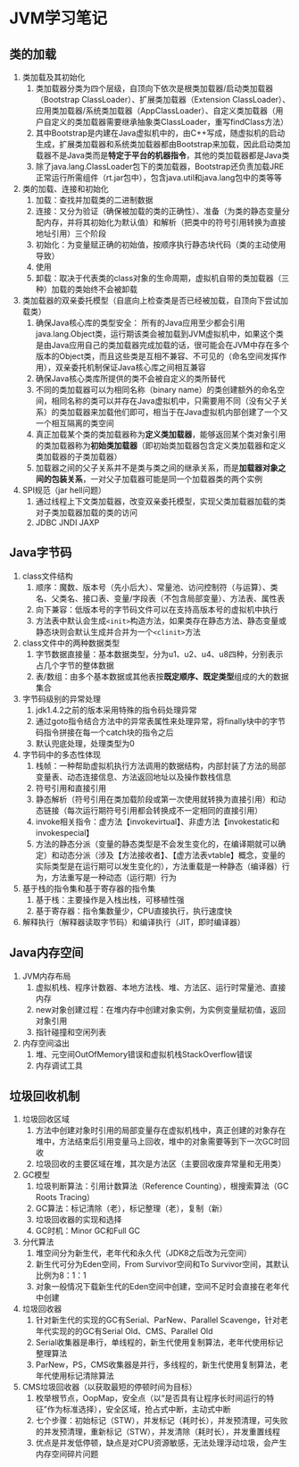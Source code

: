 # JVM学习笔记
## 类的加载
1. 类加载及其初始化
    1. 类加载器分类为四个层级，自顶向下依次是根类加载器/启动类加载器（Bootstrap ClassLoader）、扩展类加载器（Extension ClassLoader）、应用类加载器/系统类加载器（AppClassLoader）、自定义类加载器（用户自定义的类加载器需要继承抽象类ClassLoader，重写findClass方法）
    2. 其中Bootstrap是内建在Java虚拟机中的，由C++写成，随虚拟机的启动生成，扩展类加载器和系统类加载器都由Bootstrap来加载，因此启动类加载器不是Java类而是**特定于平台的机器指令**，其他的类加载器都是Java类
    3. 除了java.lang.ClassLoader包下的类加载器，Bootstrap还负责加载JRE正常运行所需组件（rt.jar包中），包含java.util和java.lang包中的类等等
2. 类的加载、连接和初始化
    1. 加载：查找并加载类的二进制数据
    2. 连接：又分为验证（确保被加载的类的正确性）、准备（为类的静态变量分配内存，并将其初始化为默认值）和解析（把类中的符号引用转换为直接地址引用）三个阶段
    3. 初始化：为变量赋正确的初始值，按顺序执行静态块代码（类的主动使用导致）
    4. 使用
    5. 卸载：取决于代表类的class对象的生命周期，虚拟机自带的类加载器（三种）加载的类始终不会被卸载
3. 类加载器的双亲委托模型（自底向上检查类是否已经被加载，自顶向下尝试加载类）
    1. 确保Java核心库的类型安全：
        所有的Java应用至少都会引用java.lang.Object类，运行期该类会被加载到JVM虚拟机中，如果这个类是由Java应用自己的类加载器完成加载的话，很可能会在JVM中存在多个版本的Object类，而且这些类是互相不兼容、不可见的（命名空间发挥作用），双亲委托机制保证Java核心库之间相互兼容
    2. 确保Java核心类库所提供的类不会被自定义的类所替代
    3. 不同的类加载器可以为相同名称（binary name）的类创建额外的命名空间，相同名称的类可以并存在Java虚拟机中，只需要用不同（没有父子关系）的类加载器来加载他们即可，相当于在Java虚拟机内部创建了一个又一个相互隔离的类空间
    4. 真正加载某个类的类加载器称为**定义类加载器**，能够返回某个类对象引用的类加载器称为**初始类加载器**（即初始类加载器包含定义类加载器和定义类加载器的子类加载器）
    5. 加载器之间的父子关系并不是类与类之间的继承关系，而是**加载器对象之间的包装关系**，一对父子加载器可能是同一个加载器类的两个实例
4. SPI规范（jar hell问题）
    1. 通过线程上下文类加载器，改变双亲委托模型，实现父类加载器加载的类对子类加载器加载的类的访问
    2. JDBC JNDI JAXP
## Java字节码
1. class文件结构
    1. 顺序：魔数、版本号（先小后大）、常量池、访问控制符（与运算）、类名、父类名、接口表、变量/字段表（不包含局部变量）、方法表、属性表
    2. 向下兼容：低版本号的字节码文件可以在支持高版本号的虚拟机中执行
    3. 方法表中默认会生成`<init>`构造方法，如果类存在静态方法、静态变量或静态块则会默认生成并合并为一个`<clinit>`方法
2. class文件中的两种数据类型
    1. 字节数据直接量：基本数据类型，分为u1、u2、u4、u8四种，分别表示占几个字节的整体数据
    2. 表/数组：由多个基本数据或其他表按**既定顺序、既定类型**组成的大的数据集合
3. 字节码级别的异常处理
    1. jdk1.4.2之前的版本采用特殊的指令码处理异常
    2. 通过goto指令结合方法中的异常表属性来处理异常，将finally块中的字节码指令拼接在每一个catch块的指令之后
    3. 默认兜底处理，处理类型为0
4. 字节码中的多态性体现
    1. 栈帧：一种帮助虚拟机执行方法调用的数据结构，内部封装了方法的局部变量表、动态连接信息、方法返回地址以及操作数栈信息
    2. 符号引用和直接引用
    3. 静态解析（符号引用在类加载阶段或第一次使用就转换为直接引用）和动态链接（每次运行期符号引用都会转换成不一定相同的直接引用）
    4. invoke相关指令：虚方法【invokevirtual】、非虚方法【invokestatic和invokespecial】
    5. 方法的静态分派（变量的静态类型是不会发生变化的，在编译期就可以确定）和动态分派（涉及【方法接收者】、【虚方法表vtable】概念，变量的实际类型是在运行期可以发生变化的），方法重载是一种静态（编译器）行为，方法重写是一种动态（运行期）行为
5. 基于栈的指令集和基于寄存器的指令集
    1. 基于栈：主要操作是入栈出栈，可移植性强
    2. 基于寄存器：指令集数量少，CPU直接执行，执行速度快
6. 解释执行（解释器读取字节码）和编译执行（JIT，即时编译器）
## Java内存空间
1. JVM内存布局
    1. 虚拟机栈、程序计数器、本地方法栈、堆、方法区、运行时常量池、直接内存
    2. new对象创建过程：在堆内存中创建对象实例，为实例变量赋初值，返回对象引用
    3. 指针碰撞和空闲列表
2. 内存空间溢出
    1. 堆、元空间OutOfMemory错误和虚拟机栈StackOverflow错误
    2. 内存调试工具
## 垃圾回收机制
1. 垃圾回收区域
    1. 方法中创建对象时引用的局部变量存在虚拟机栈中，真正创建的对象存在堆中，方法结束后引用变量马上回收，堆中的对象需要等到下一次GC时回收
    2. 垃圾回收的主要区域在堆，其次是方法区（主要回收废弃常量和无用类）
2. GC模型
    1. 垃圾判断算法：引用计数算法（Reference Counting），根搜索算法（GC Roots Tracing）
    2. GC算法：标记清除（老），标记整理（老），复制（新）
    3. 垃圾回收器的实现和选择
    4. GC时机：Minor GC和Full GC
3. 分代算法
    1. 堆空间分为新生代，老年代和永久代（JDK8之后改为元空间）
    2. 新生代可分为Eden空间，From Survivor空间和To Survivor空间，其默认比例为8：1：1
    3. 对象一般情况下载新生代的Eden空间中创建，空间不足时会直接在老年代中创建
4. 垃圾回收器
    1. 针对新生代的实现的GC有Serial、ParNew、Parallel Scavenge，针对老年代实现的的GC有Serial Old、CMS、Parallel Old
    2. Serial收集器是串行，单线程的，新生代使用复制算法，老年代使用标记整理算法
    2. ParNew，PS，CMS收集器是并行，多线程的，新生代使用复制算法，老年代使用标记清除算法
5. CMS垃圾回收器（以获取最短的停顿时间为目标）
    1. 枚举根节点，OopMap，安全点（以“是否具有让程序长时间运行的特征”作为标准选择），安全区域，抢占式中断，主动式中断
    2. 七个步骤：初始标记（STW），并发标记（耗时长），并发预清理，可失败的并发预清理，重新标记（STW），并发清除（耗时长），并发重置线程
    3. 优点是并发低停顿，缺点是对CPU资源敏感，无法处理浮动垃圾，会产生内存空间碎片问题
